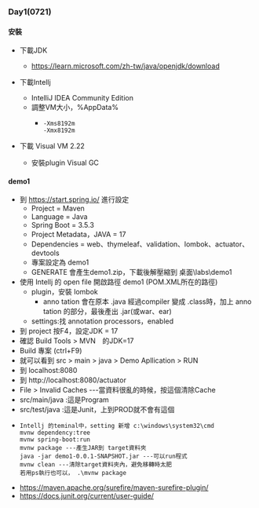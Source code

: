 ### Day1(0721)
#### 安裝
- 下載JDK
  - https://learn.microsoft.com/zh-tw/java/openjdk/download
- 下載Intellj
  - IntelliJ IDEA Community Edition
  - 調整VM大小，%AppData%
    - ```
      -Xms8192m
      -Xmx8192m
      ```
      
- 下載 Visual VM 2.22
  - 安裝plugin Visual GC

#### demo1
- 到 https://start.spring.io/ 進行設定
  - Project = Maven
  - Language = Java
  - Spring Boot = 3.5.3
  - Project Metadata，JAVA = 17
  - Dependencies = web、thymeleaf、validation、lombok、actuator、devtools
  - 專案設定為 demo1
  - GENERATE 會產生demo1.zip，下載後解壓縮到 桌面\labs\demo1
- 使用 Intellj 的 open file 開啟路徑 demo1 (POM.XML所在的路徑)
  - plugin，安裝 lombok
    - anno tation 會在原本 .java 經過compiler 變成 .class時，加上 anno tation 的部分，最後產出 .jar(或war、ear)
  - settings:找 annotation processors，enabled
- 到 project 按F4，設定JDK = 17
- 確認 Build Tools > MVN　的JDK=17
- Build 專案 (ctrl+F9)
- 就可以看到 src > main > java > Demo Apllication > RUN
- 到 localhost:8080
- 到 http://localhost:8080/actuator
- File > Invalid Caches ---當資料很亂的時候，按這個清除Cache
- src/main/java :這是Program
- src/test/java :這是Junit，上到PROD就不會有這個
- ```
  Intellj 的teminal中，setting 新增 c:\windows\system32\cmd
  mvnw dependency:tree
  mvnw spring-boot:run
  mvnw package ---產生JAR到 target資料夾
  java -jar demo1-0.0.1-SNAPSHOT.jar ---可以run程式
  mvnw clean ---清除target資料夾內，避免移轉時太肥
  若用ps執行也可以， .\mvnw package
  ```
- https://maven.apache.org/surefire/maven-surefire-plugin/
- https://docs.junit.org/current/user-guide/
